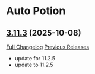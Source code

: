 # Auto Potion

## [3.11.3](https://github.com/ollidiemaus/AutoPotion/tree/3.11.3) (2025-10-08)
[Full Changelog](https://github.com/ollidiemaus/AutoPotion/compare/3.11.2...3.11.3) [Previous Releases](https://github.com/ollidiemaus/AutoPotion/releases)

- update for 11.2.5  
- update to 11.2.5  
